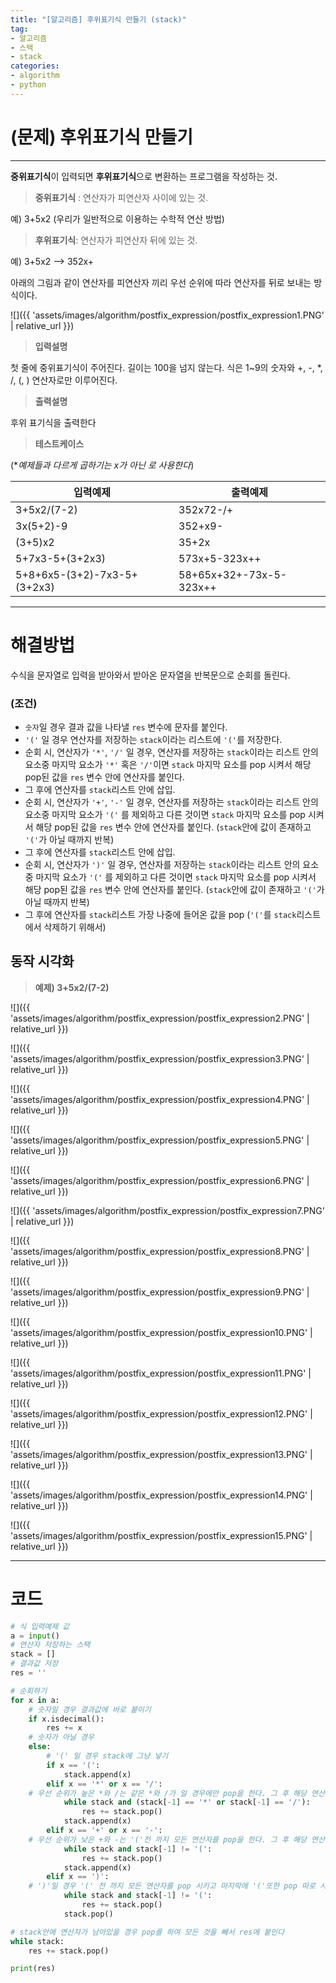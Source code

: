 ```yaml
---
title: "[알고리즘] 후위표기식 만들기 (stack)"
tag:
- 알고리즘
- 스택
- stack
categories:
- algorithm
- python
---
```


# (문제) 후위표기식 만들기
---
**중위표기식**이 입력되면 **후위표기식**으로 변환하는 프로그램을 작성하는 것.

> **중위표기식** :
> 연산자가 피연산자 사이에 있는 것.

예) 3+5x2  (우리가 일반적으로 이용하는 수학적 연산 방법)

> **후위표기식**:
> 연산자가 피연산자 뒤에 있는 것.

예) 3+5x2  --> 352x+

아래의 그림과 같이 연산자를 피연산자 끼리 우선 순위에 따라 연산자를 뒤로 보내는 방식이다.

![]({{ 'assets/images/algorithm/postfix_expression/postfix_expression1.PNG' | relative_url }})

>  **입력설명**  

첫 줄에 중위표기식이 주어진다. 길이는 100을 넘지 않는다.
식은 1~9의 숫자와 +, -, *, /, (, ) 연산자로만 이루어진다.

>  **출력설명**  

후위 표기식을 출력한다


> **테스트케이스**

(**예제들과 다르게 곱하기는 x가 아닌 *로 사용한다**)

| 입력예제 | 출력예제 |
| -------- | -------- |
| 3+5x2/(7-2)     | 352x72-/+     |
| 3x(5+2)-9     | 352+x9-     |
| (3+5)x2     | 35+2x     |
| 5+7x3-5+(3+2x3)     | 573x+5-323x++     |
| 5+8+6x5-(3+2)-7x3-5+(3+2x3)     | 58+65x+32+-73x-5-323x++     |

---
# 해결방법
수식을 문자열로 입력을 받아와서 받아온 문자열을 반복문으로 순회를 돌린다.

### (조건)
* `숫자`일 경우 결과 값을 나타낼 `res` 변수에 문자를 붙인다.
* `'('` 일 경우 연산자를 저장하는 `stack`이라는 리스트에 `'('`를 저장한다.
* 순회 시, 연산자가 `'*'`, `'/'` 일 경우, 연산자를 저장하는 `stack`이라는 리스트 안의 요소중 마지막 요소가 `'*'` 혹은  `'/'`이면 `stack` 마지막 요소를 pop 시켜서 해당 pop된 값을 `res` 변수 안에 연산자를 붙인다.
* 그 후에 연산자를 `stack`리스트 안에 삽입.
* 순회 시, 연산자가 `'+'`, `'-'` 일 경우, 연산자를 저장하는 `stack`이라는 리스트 안의 요소중 마지막 요소가 `'('` 를 제외하고 다른 것이면 `stack` 마지막 요소를 pop 시켜서 해당 pop된 값을 `res` 변수 안에 연산자를 붙인다.
(`stack`안에 값이 존재하고 `'('`가 아닐 때까지 반복)
* 그 후에 연산자를 `stack`리스트 안에 삽입.
* 순회 시, 연산자가 `')'` 일 경우, 연산자를 저장하는 `stack`이라는 리스트 안의 요소중 마지막 요소가 `'('` 를 제외하고 다른 것이면 `stack` 마지막 요소를 pop 시켜서 해당 pop된 값을 `res` 변수 안에 연산자를 붙인다.
(`stack`안에 값이 존재하고 `'('`가 아닐 때까지 반복)
* 그 후에 연산자를 `stack`리스트 가장 나중에 들어온 값을 pop
(`'('`를 `stack`리스트에서 삭제하기 위해서)

## 동작 시각화
> **예제) 3+5x2/(7-2)**

![]({{ 'assets/images/algorithm/postfix_expression/postfix_expression2.PNG' | relative_url }})

![]({{ 'assets/images/algorithm/postfix_expression/postfix_expression3.PNG' | relative_url }})

![]({{ 'assets/images/algorithm/postfix_expression/postfix_expression4.PNG' | relative_url }})

![]({{ 'assets/images/algorithm/postfix_expression/postfix_expression5.PNG' | relative_url }})

![]({{ 'assets/images/algorithm/postfix_expression/postfix_expression6.PNG' | relative_url }})

![]({{ 'assets/images/algorithm/postfix_expression/postfix_expression7.PNG' | relative_url }})

![]({{ 'assets/images/algorithm/postfix_expression/postfix_expression8.PNG' | relative_url }})

![]({{ 'assets/images/algorithm/postfix_expression/postfix_expression9.PNG' | relative_url }})

![]({{ 'assets/images/algorithm/postfix_expression/postfix_expression10.PNG' | relative_url }})

![]({{ 'assets/images/algorithm/postfix_expression/postfix_expression11.PNG' | relative_url }})

![]({{ 'assets/images/algorithm/postfix_expression/postfix_expression12.PNG' | relative_url }})

![]({{ 'assets/images/algorithm/postfix_expression/postfix_expression13.PNG' | relative_url }})

![]({{ 'assets/images/algorithm/postfix_expression/postfix_expression14.PNG' | relative_url }})

![]({{ 'assets/images/algorithm/postfix_expression/postfix_expression15.PNG' | relative_url }})

---

# 코드
```python
# 식 입력예제 값
a = input()
# 연산자 저장하는 스택
stack = []
# 결과값 저장
res = ''

# 순회하기
for x in a:
    # 숫자일 경우 결과값에 바로 붙이기
    if x.isdecimal():
        res += x
    # 숫자가 아닐 경우
    else:
        # '(' 일 경우 stack에 그냥 넣기
        if x == '(':
            stack.append(x)
        elif x == '*' or x == '/':
	# 우선 순위가 높은 *와 /는 같은 *와 /가 일 경우에만 pop을 한다. 그 후 해당 연산자를 넣는다
            while stack and (stack[-1] == '*' or stack[-1] == '/'):
                res += stack.pop()
            stack.append(x)
        elif x == '+' or x == '-':
	# 우선 순위가 낮은 +와 -는 '('전 까지 모든 연산자를 pop을 한다. 그 후 해당 연산자를 넣는다
            while stack and stack[-1] != '(':
                res += stack.pop()
            stack.append(x)
        elif x == ')':
	# ')'일 경우 '(' 전 까지 모든 연산자를 pop 시키고 마지막에 '('또한 pop 따로 시킨다
            while stack and stack[-1] != '(':
                res += stack.pop()
            stack.pop()

# stack안에 연산자가 남아있을 경우 pop를 하여 모든 것을 빼서 res에 붙인다
while stack:
    res += stack.pop()

print(res)
```
